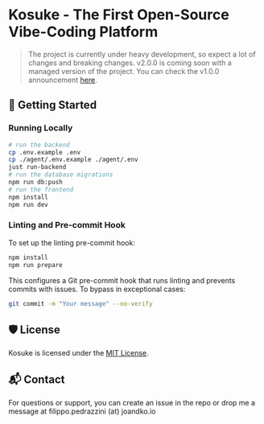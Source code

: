 # Kosuke - The First Open-Source Vibe-Coding Platform

> The project is currently under heavy development, so expect a lot of changes and breaking changes. v2.0.0 is coming soon with a managed version of the project. You can check the v1.0.0 announcement [here](https://www.linkedin.com/feed/update/urn:li:activity:7315297599492624384/).

## 🚀 Getting Started

### Running Locally

```bash
# run the backend
cp .env.example .env
cp ./agent/.env.example ./agent/.env
just run-backend
# run the database migrations
npm run db:push
# run the frontend
npm install
npm run dev
```

### Linting and Pre-commit Hook

To set up the linting pre-commit hook:

```bash
npm install
npm run prepare
```

This configures a Git pre-commit hook that runs linting and prevents commits with issues. To bypass in exceptional cases:

```bash
git commit -m "Your message" --no-verify
```

## 🛡️ License

Kosuke is licensed under the [MIT License](https://github.com/filopedraz/kosuke/blob/main/LICENSE).

## 📬 Contact

For questions or support, you can create an issue in the repo or drop me a message at filippo.pedrazzini (at) joandko.io

